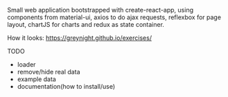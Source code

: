 Small web application bootstrapped with create-react-app, using components from material-ui, axios to do ajax requests,
 reflexbox for page layout, chartJS for charts and redux as state container.

 How it looks:
 https://greynight.github.io/exercises/



TODO
- loader
- remove/hide real data
- example data
- documentation(how to install/use)
